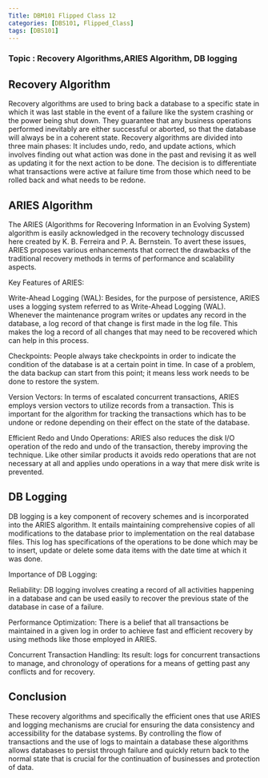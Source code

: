 ```yaml
---
Title: DBM101 Flipped Class 12
categories: [DBS101, Flipped_Class]
tags: [DBS101]
---
```


### Topic : Recovery Algorithms,ARIES Algorithm, DB logging


## Recovery Algorithm


Recovery algorithms are used to bring back a database to a specific state in which it was last stable in the event of a failure like the system crashing or the power being shut down. They guarantee that any business operations performed inevitably are either successful or aborted, so that the database will always be in a coherent state. Recovery algorithms are divided into three main phases: It includes undo, redo, and update actions, which involves finding out what action was done in the past and revising it as well as updating it for the next action to be done. The decision is to differentiate what transactions were active at failure time from those which need to be rolled back and what needs to be redone.

## ARIES Algorithm

The ARIES (Algorithms for Recovering Information in an Evolving System) algorithm is easily acknowledged in the recovery technology discussed here created by K. B. Ferreira and P. A. Bernstein. To avert these issues, ARIES proposes various enhancements that correct the drawbacks of the traditional recovery methods in terms of performance and scalability aspects.

Key Features of ARIES:

Write-Ahead Logging (WAL): Besides, for the purpose of persistence, ARIES uses a logging system referred to as Write-Ahead Logging (WAL). Whenever the maintenance program writes or updates any record in the database, a log record of that change is first made in the log file. This makes the log a record of all changes that may need to be recovered which can help in this process.

Checkpoints: People always take checkpoints in order to indicate the condition of the database is at a certain point in time. In case of a problem, the data backup can start from this point; it means less work needs to be done to restore the system.

Version Vectors: In terms of escalated concurrent transactions, ARIES employs version vectors to utilize records from a transaction. This is important for the algorithm for tracking the transactions which has to be undone or redone depending on their effect on the state of the database.

Efficient Redo and Undo Operations: ARIES also reduces the disk I/O operation of the redo and undo of the transaction, thereby improving the technique. Like other similar products it avoids redo operations that are not necessary at all and applies undo operations in a way that mere disk write is prevented.

## DB Logging

DB logging is a key component of recovery schemes and is incorporated into the ARIES algorithm. It entails maintaining comprehensive copies of all modifications to the database prior to implementation on the real database files. This log has specifications of the operations to be done which may be to insert, update or delete some data items with the date time at which it was done.

Importance of DB Logging:

Reliability: DB logging involves creating a record of all activities happening in a database and can be used easily to recover the previous state of the database in case of a failure.

Performance Optimization: There is a belief that all transactions be maintained in a given log in order to achieve fast and efficient recovery by using methods like those employed in ARIES.

Concurrent Transaction Handling: Its result: logs for concurrent transactions to manage, and chronology of operations for a means of getting past any conflicts and for recovery.

## Conclusion

These recovery algorithms and specifically the efficient ones that use ARIES and logging mechanisms are crucial for ensuring the data consistency and accessibility for the database systems. By controlling the flow of transactions and the use of logs to maintain a database these algorithms allows databases to persist through failure and quickly return back to the normal state that is crucial for the continuation of businesses and protection of data.
